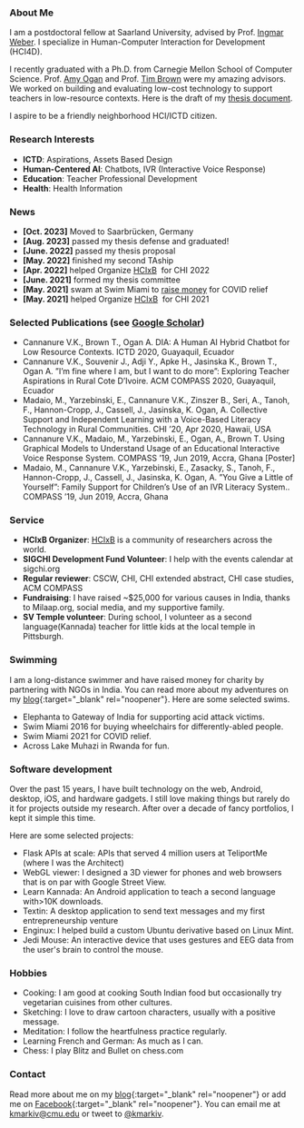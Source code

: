 ### About Me

I am a postdoctoral fellow at Saarland University, advised by Prof. [Ingmar Weber](https://ingmarweber.de/). I specialize in Human-Computer Interaction for Development (HCI4D).

I recently graduated with a Ph.D. from Carnegie Mellon School of Computer Science. Prof. [Amy Ogan](https://www.amyogan.com/) and Prof. [Tim Brown](https://www.africa.engineering.cmu.edu/about/contact/directory/bios/brown-tim.html) were my amazing advisors. We worked on building and evaluating low-cost technology to support teachers in low-resource contexts. Here is the draft of my [thesis document]({{site.thesis_link}}).

I aspire to be a friendly neighborhood HCI/ICTD citizen.



### Research Interests

*   **ICTD**: Aspirations, Assets Based Design
*   **Human-Centered AI**: Chatbots, IVR (Interactive Voice Response)
*   **Education**: Teacher Professional Development
*   **Health**: Health Information

### News
*   **\[Oct. 2023\]** Moved to Saarbrücken, Germany
*   **\[Aug. 2023\]** passed my thesis defense and graduated!
*   **\[June. 2022\]** passed my thesis proposal
*   **\[May. 2022\]** finished my second TAship
*   **\[Apr. 2022\]** helped Organize [HCIxB](https://hcixb.org)  for CHI 2022
*   **\[June. 2021\]** formed my thesis committee
*   **\[May. 2021\]** swam at Swim Miami to [raise money](https://milaap.org/fundraisers/swim-oxygen-india-vikram) for COVID relief
*   **\[May. 2021\]** helped Organize [HCIxB](https://hcixb.org)  for CHI 2021

### Selected Publications (see [Google Scholar](https://scholar.google.com/citations?user=HVuuUzwAAAAJ&hl=en))

*   Cannanure V.K., Brown T., Ogan A. DIA: A Human AI Hybrid Chatbot for Low Resource Contexts. ICTD 2020, Guayaquil, Ecuador
*   Cannanure V.K., Souvenir J., Adji Y., Apke H., Jasinska K., Brown T., Ogan A. ”I’m fine where I am, but I want to do more”: Exploring Teacher Aspirations in Rural Cote D’Ivoire. ACM COMPASS 2020, Guayaquil, Ecuador
*   Madaio, M., Yarzebinski, E., Cannanure V.K., Zinszer B., Seri, A., Tanoh, F., Hannon-Cropp, J., Cassell, J., Jasinska, K. Ogan, A. Collective Support and Independent Learning with a Voice-Based Literacy Technology in Rural Communities. CHI ’20, Apr 2020, Hawaii, USA
*   Cannanure V.K., Madaio, M., Yarzebinski, E., Ogan, A., Brown T. Using Graphical Models to Understand Usage of an Educational Interactive Voice Response System. COMPASS ’19, Jun 2019, Accra, Ghana \[Poster\]
*   Madaio, M., Cannanure V.K., Yarzebinski, E., Zasacky, S., Tanoh, F., Hannon-Cropp, J., Cassell, J., Jasinska, K. Ogan, A. ”You Give a Little of Yourself”: Family Support for Children’s Use of an IVR Literacy System.. COMPASS ’19, Jun 2019, Accra, Ghana

### Service

*   **HCIxB Organizer**: [HCIxB](https://hcixb.org) is a community of researchers across the world.
*   **SIGCHI Development Fund Volunteer**: I help with the events calendar at sigchi.org
*   **Regular reviewer**: CSCW, CHI, CHI extended abstract, CHI case studies, ACM COMPASS
*   **Fundraising**: I have raised ~$25,000 for various causes in India, thanks to Milaap.org, social media, and my supportive family.
*   **SV Temple volunteer**: During school, I volunteer as a second language(Kannada) teacher for little kids at the local temple in Pittsburgh.

### Swimming

I am a long-distance swimmer and have raised money for charity by partnering with NGOs in India. You can read more about my adventures on my [blog](https://kmarkiv.wordpress.com/2017/06/21/swimming-10-miles-from-elephanta-island-to-gateway-of-india-for-acid-attack/){:target="\_blank" rel="noopener"}. Here are some selected swims. 

*   Elephanta to Gateway of India for supporting acid attack victims.
*   Swim Miami 2016 for buying wheelchairs for differently-abled people.
*   Swim Miami 2021 for COVID relief.
*   Across Lake Muhazi in Rwanda for fun.

### Software development

Over the past 15 years, I have built technology on the web, Android, desktop, iOS, and hardware gadgets. I still love making things but rarely do it for projects outside my research. After over a decade of fancy portfolios, I kept it simple this time.

Here are some selected projects:

*   Flask APIs at scale: APIs that served 4 million users at TeliportMe (where I was the Architect)
*   WebGL viewer: I designed a 3D viewer for phones and web browsers that is on par with Google Street View.
*   Learn Kannada: An Android application to teach a second language with>10K downloads.
*   Textin: A desktop application to send text messages and my first entrepreneurship venture
*   Enginux: I helped build a custom Ubuntu derivative based on Linux Mint.
*   Jedi Mouse: An interactive device that uses gestures and EEG data from the user's brain to control the mouse.

### Hobbies

*   Cooking: I am good at cooking South Indian food but occasionally try vegetarian cuisines from other cultures.
*   Sketching: I love to draw cartoon characters, usually with a positive message.
*   Meditation: I follow the heartfulness practice regularly.
*   Learning French and German: As much as I can.
*   Chess: I play Blitz and Bullet on chess.com 

### Contact

Read more about me on my [blog](https://kmarkiv.wordpress.com/){:target="\_blank" rel="noopener"} or add me on [Facebook](https://www.facebook.com/vikramkamathc){:target="\_blank" rel="noopener"}. You can email me at [kmarkiv@cmu.edu](mailto:kmarkiv@cmu.edu) or tweet to [@kmarkiv](https://twitter.com/kmarkiv).

